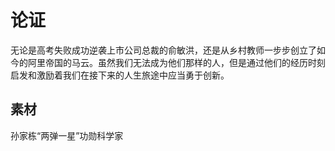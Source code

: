 # 论证

无论是高考失败成功逆袭上市公司总裁的俞敏洪，还是从乡村教师一步步创立了如今的阿里帝国的马云。虽然我们无法成为他们那样的人，但是通过他们的经历时刻启发和激励着我们在接下来的人生旅途中应当勇于创新。



## 素材

孙家栋“两弹一星”功勋科学家